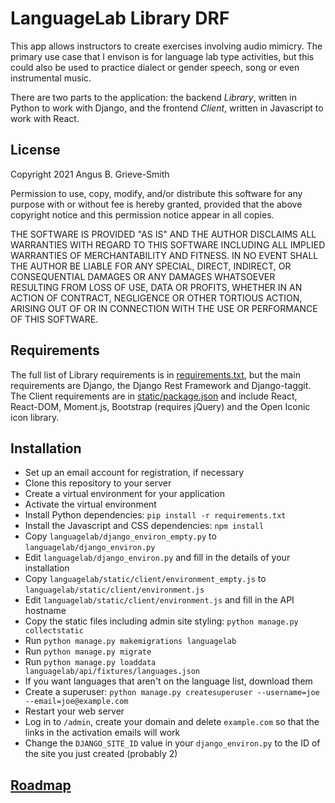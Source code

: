 # LanguageLab Library DRF

This app allows instructors to create exercises involving audio mimicry.  The
primary use case that I envison is for language lab type activities, but this
could also be used to practice dialect or gender speech, song or even
instrumental music.

There are two parts to the application: the backend *Library*, written in Python
to work with Django, and the frontend *Client*, written in Javascript to work
with React.

## License

Copyright 2021 Angus B. Grieve-Smith

Permission to use, copy, modify, and/or distribute this software for any purpose
with or without fee is hereby granted, provided that the above copyright notice
and this permission notice appear in all copies.

THE SOFTWARE IS PROVIDED "AS IS" AND THE AUTHOR DISCLAIMS ALL WARRANTIES WITH
REGARD TO THIS SOFTWARE INCLUDING ALL IMPLIED WARRANTIES OF MERCHANTABILITY AND
FITNESS. IN NO EVENT SHALL THE AUTHOR BE LIABLE FOR ANY SPECIAL, DIRECT,
INDIRECT, OR CONSEQUENTIAL DAMAGES OR ANY DAMAGES WHATSOEVER RESULTING FROM LOSS
OF USE, DATA OR PROFITS, WHETHER IN AN ACTION OF CONTRACT, NEGLIGENCE OR OTHER
TORTIOUS ACTION, ARISING OUT OF OR IN CONNECTION WITH THE USE OR PERFORMANCE OF
THIS SOFTWARE.

## Requirements

The full list of Library requirements is in [requirements.txt](requirements.txt),
but the main requirements are Django, the Django Rest Framework and
Django-taggit.  The Client requirements are in [static/package.json](static/package.json)
and include React, React-DOM, Moment.js, Bootstrap (requires jQuery) and the
Open Iconic icon library.

## Installation

* Set up an email account for registration, if necessary
* Clone this repository to your server
* Create a virtual environment for your application
* Activate the virtual environment
* Install Python dependencies: `pip install -r requirements.txt`
* Install the Javascript and CSS dependencies: `npm install`
* Copy `languagelab/django_environ_empty.py` to `languagelab/django_environ.py`
* Edit `languagelab/django_environ.py` and fill in the details of your installation
* Copy `languagelab/static/client/environment_empty.js` to `languagelab/static/client/environment.js`
* Edit `languagelab/static/client/environment.js` and fill in the API hostname
* Copy the static files including admin site styling: `python manage.py collectstatic`
* Run `python manage.py makemigrations languagelab`
* Run `python manage.py migrate`
* Run `python manage.py loaddata languagelab/api/fixtures/languages.json`
* If you want languages that aren't on the language list, download them
* Create a superuser: `python manage.py createsuperuser --username=joe --email=joe@example.com`
* Restart your web server
* Log in to `/admin`, create your domain and delete `example.com` so that the links in the activation emails will work
* Change the `DJANGO_SITE_ID` value in your `django_environ.py` to the ID of the site you just created (probably 2)

## [Roadmap](roadmap.md)
